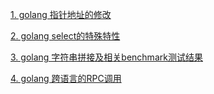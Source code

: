 [1. golang 指针地址的修改](./basics/README.md#1-golang-指针地址的修改)

[2. golang select的特殊特性](./basics/README.md#2-golang-select的特殊特性)

[3. golang 字符串拼接及相关benchmark测试结果](./basics/README.md#3-golang-字符串拼接及相关benchmark测试结果)

[4. golang 跨语言的RPC调用](./basics/README.md#4-golang-跨语言的rpc调用)
